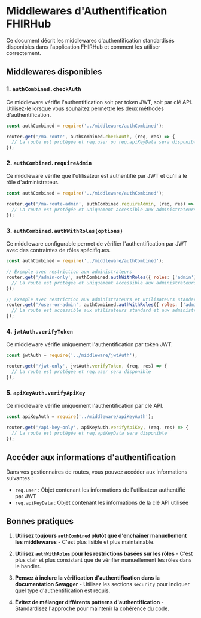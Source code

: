 # Middlewares d'Authentification FHIRHub

Ce document décrit les middlewares d'authentification standardisés disponibles dans l'application FHIRHub et comment les utiliser correctement.

## Middlewares disponibles

### 1. `authCombined.checkAuth`

Ce middleware vérifie l'authentification soit par token JWT, soit par clé API. Utilisez-le lorsque vous souhaitez permettre les deux méthodes d'authentification.

```javascript
const authCombined = require('../middleware/authCombined');

router.get('/ma-route', authCombined.checkAuth, (req, res) => {
  // La route est protégée et req.user ou req.apiKeyData sera disponible
});
```

### 2. `authCombined.requireAdmin`

Ce middleware vérifie que l'utilisateur est authentifié par JWT et qu'il a le rôle d'administrateur.

```javascript
const authCombined = require('../middleware/authCombined');

router.get('/ma-route-admin', authCombined.requireAdmin, (req, res) => {
  // La route est protégée et uniquement accessible aux administrateurs
});
```

### 3. `authCombined.authWithRoles(options)`

Ce middleware configurable permet de vérifier l'authentification par JWT avec des contraintes de rôles spécifiques.

```javascript
const authCombined = require('../middleware/authCombined');

// Exemple avec restriction aux administrateurs
router.get('/admin-only', authCombined.authWithRoles({ roles: ['admin'] }), (req, res) => {
  // La route est protégée et uniquement accessible aux administrateurs
});

// Exemple avec restriction aux administrateurs et utilisateurs standards
router.get('/user-or-admin', authCombined.authWithRoles({ roles: ['admin', 'user'] }), (req, res) => {
  // La route est accessible aux utilisateurs standard et aux administrateurs
});
```

### 4. `jwtAuth.verifyToken`

Ce middleware vérifie uniquement l'authentification par token JWT.

```javascript
const jwtAuth = require('../middleware/jwtAuth');

router.get('/jwt-only', jwtAuth.verifyToken, (req, res) => {
  // La route est protégée et req.user sera disponible
});
```

### 5. `apiKeyAuth.verifyApiKey`

Ce middleware vérifie uniquement l'authentification par clé API.

```javascript
const apiKeyAuth = require('../middleware/apiKeyAuth');

router.get('/api-key-only', apiKeyAuth.verifyApiKey, (req, res) => {
  // La route est protégée et req.apiKeyData sera disponible
});
```

## Accéder aux informations d'authentification

Dans vos gestionnaires de routes, vous pouvez accéder aux informations suivantes :

- `req.user` : Objet contenant les informations de l'utilisateur authentifié par JWT
- `req.apiKeyData` : Objet contenant les informations de la clé API utilisée

## Bonnes pratiques

1. **Utilisez toujours `authCombined` plutôt que d'enchaîner manuellement les middlewares** - C'est plus lisible et plus maintainable.

2. **Utilisez `authWithRoles` pour les restrictions basées sur les rôles** - C'est plus clair et plus consistant que de vérifier manuellement les rôles dans le handler.

3. **Pensez à inclure la vérification d'authentification dans la documentation Swagger** - Utilisez les sections `security` pour indiquer quel type d'authentification est requis.

4. **Évitez de mélanger différents patterns d'authentification** - Standardisez l'approche pour maintenir la cohérence du code.